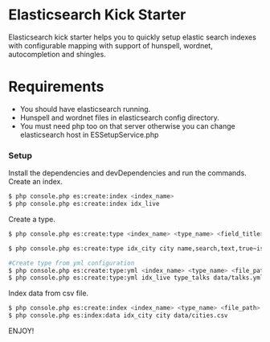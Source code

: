 # Elasticsearch Kick Starter

Elasticsearch kick starter helps you to quickly setup elastic search indexes with configurable mapping with support of hunspell, wordnet, autocompletion and shingles.

# Requirements

  - You should have elasticsearch running.
  - Hunspell and wordnet files in elasticsearch config directory.
  - You must need php too on that server otherwise you can change elasticsearch host in ESSetupService.php

### Setup
Install the dependencies and devDependencies and run the commands.
Create an index.
```sh
$ php console.php es:create:index <index_name>
$ php console.php es:create:index idx_live
```

Create a type.
```sh
$ php console.php es:create:type <index_name> <type_name> <field_title>,<search_type>,<data_type>,<store>~is_display,<field_title>,<search_type>,<data_type>,<store_or_not> <suggest_or_not>

$ php console.php es:create:type idx_city city name,search,text,true~is_display,other,integer,true~state_id,other,integer,true true

#Create type from yml configuration
$ php console.php es:create:type:yml <index_name> <type_name> <file_path>
$ php console.php es:create:type:yml idx_live type_talks data/talks.yml
```

Index data from csv file.
```sh
$ php console.php es:create:index <index_name> <type_name> <file_path>
$ php console.php es:index:data idx_city city data/cities.csv
```


ENJOY!
